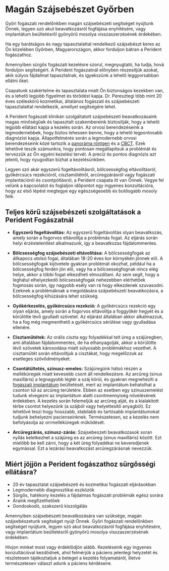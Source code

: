 # Magán Szájsebészet Győrben

Győri fogászati rendelőnkben magán szájsebészeti segítséget nyújtunk Önnek, legyen szó akut beavatkozásról fogfájása enyhítésére, vagy implantátum beültetésről gyönyörű mosolya visszaszerzésének érdekében.

Ha egy barátságos és nagy tapasztalattal rendelkező szájsebészt keres az Ön közelében Győrben, Magyarországon, akkor forduljon bátran a Perident fogászathoz.

Amennyiben sürgős fogászati ​​kezelésre szorul, megnyugtató, ha tudja, hová forduljon segítségért. A Perident fogászatnál előnyben részesítjük azokat, akik súlyos fájdalmat tapasztalnak, és igyekszünk a lehető leggyorsabban ellátni őket.

Csapatunk szakértelme és tapasztalata miatt Ön biztonságos kezekben van, és a lehető legjobb figyelmet és törődést kapja. Dr. Peresztegi több mint 20 éves széleskörű kozmetikai, általános fogászati és szájsebészeti ​​tapasztalattal rendelkezik, amellyel segítségére lehet.

A Perident fogászati klinikán szolgáltatott szájsebészeti beavatkozásaink magas minőségűek és tapasztalt szakembereink biztosítják, hogy a lehető legjobb ellátást kapja a kezelés során. Az orvosi berendezéseink a legmodernebbek, hogy biztos lehessen benne, hogy a lehető legpontosabb diagnózist kapja. Állapotfelmérés során a legmodernebb orvosi berendezéseink közé tartozik a [panoráma röntgen](/dental-services/dental-diagnostics-gyor) és a [CBCT](/dental-services/dental-diagnostics-gyor). Ezek lehetővé teszik számunkra, hogy pontosan megállapítsuk a problémát és tervezzük az Ön egyéni kezelési tervét. A precíz és pontos diagnózis azt jelenti, hogy nyugodtan bízhat a kezelésünkben.

Legyen szó akár egyszerű fogeltávolításról, bölcsességfog eltávolításról, gyökércsúcs rezekcióról, cisztaműtétről, arcüregzárásról vagy fogászati implantációról és csontpótlásról, a Perident csapata itt van Önnek. Vegye fel velünk a kapcsolatot és foglaljon időpontot egy ingyenes konzultációra, hogy az első lépést megtegye egy egészségesebb és boldogabb mosoly felé.

## Teljes körű szájsebészeti szolgáltatások a Perident Fogászatnál

- **Egyszerű fogeltávolítás:**
Az egyszerű fogeltávolítás olyan beavatkozás, amely során a fogorvos eltávolítja a problémás fogat. Az eljárás során helyi érzéstelenítést alkalmazunk, így a beavatkozas fájdalommentes.

- **Bölcsességfog szájsebészeti eltávolítása:**
A bölcsességfogak az állkapocs utolsó fogai, általában 18-20 éves kor környékén jönnek elő. A bölcsességfogak kijövetele gyakran problémát okozhat, például ha a bölcsességfog ferdén jön elő, vagy ha a bölcsességfognak nincs elég helye, akkor a többi fogat elkezdheti elmozdítani. Az sem segít, hogy a leghátul elhelyezkedő bölcsességfogak nehezebben elérhetőek fogmosás során, így nagyobb esély van rá hogy elkezdenek szuvasodni. Ezeknek a problémáknak a megoldására szájsebészeti beavatkozásra, a bölcsességfog kihúzására lehet szükség.

- **Gyökérkezelés, gyökércsúcs rezekció:**
A gyökércsúcs rezekció egy olyan eljárás, amely során a fogorvos eltávolítja a foggyökér hegyét és a körülötte lévő gyulladt szövetet. Az eljárást általában akkor alkalmazzuk, ha a fog még megmenthető a gyökércsúcs sérülése vagy gyulladása ellenére.

- **Cisztaműtétek:**
Az orális ciszta egy folyadékkal telt üreg a szájüregben, ami általában fájdalommentes, de ha elhanyagolják, akkor a körülötte lévő szövetek károsodása miatt súlyosabb problémákhoz vezethet. A cisztaműtét során eltávolítjuk a cisztákat, hogy megelőzzuk az esetleges szövődményeket.

- **Csontátültetés, szinusz-emeles:**
Szájüregünk hátsó részén a melléküregek miatt kevesebb csont áll rendelkezésre. Az arcüreg (sinus maxilláris) a legnagyobb légtér a száj körül, és gyakran megnehezíti a [fogászati ​​implantátum](/fogimplantatum-gyor) beültetését, mert az implantátum behatolhat a csonton túl az arcüreg területére. Ebben az esetben egy szinuszemelést tudunk elvegezni az implantátum alatti csontmennyiség növelésének érdekében. A kezelés során felemeljük az arcüreg alját, és a kialakított térbe csontot helyezünk (a szájból vagy helyettesítő anyagból). Ez lehetővé teszi hogy hosszabb, stabilabb és tartósabb implantátumokat tudjunk behelyezni pacienseinknek. Természetesen, ez a kezelés nem befolyásolja az orrmelléküregek működését.

- **Arcüregzárás, szinusz-zárás:**
Szajsebeszeti beavatkozasok soran nyílás keletkezhet a szájüreg es az arcüreg (sinus maxilláris) között. Ezt mielőbb be kell zárni, hogy a két üreg folyadékai ne keveredjenek egymással. Ezt a lezárási beavatkozást arcüregzárásnak nevezzük.

## Miért jöjjön a Perident fogászathoz sürgősségi ellátásra?
 * 20 év tapasztalat szájsebészeti és kozmetikai fogászati eljárásokban
 * Legmodernebb diagnosztikai eszközök
 * Sürgős, hatékony kezelés a fájdalmas fogászati ​​problémák egész sorára
 * Áraink megfizethetőek
 * Gondoskodó, szakszerű kiszolgálás

Amennyiben szájsebészeti beavatkozására van szüksége, magán szájsebészetunk segítséget nyújt Önnek. Győri fogászati rendelőnkben segítséget nyújtunk, legyen szó akut beavatkozásról fogfájása enyhítésére, vagy implantátum beültetésről gyönyörű mosolya visszaszerzésének érdekében.

Hívjon minket most vagy érdeklődjön alább. Kezeléseink egy ingyenes konzultációval kezdődnek, ahol felmérjük a páciens jelenlegi helyzetét és részletesen tájékoztatjuk a beteget a kezelés folyamatáról, illetve természetesen választ adunk a páciens kérdéseire.
